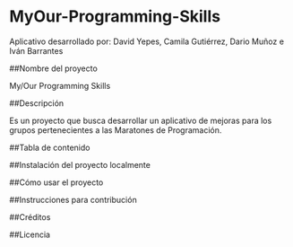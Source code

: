 # MyOur-Programming-Skills
Aplicativo desarrollado por: David Yepes, Camila Gutiérrez, Dario Muñoz e Iván Barrantes

##Nombre del proyecto

My/Our Programming Skills

##Descripción

Es un proyecto que busca desarrollar un aplicativo de mejoras para los grupos pertenecientes a las Maratones de Programación.

##Tabla de contenido

##Instalación del proyecto localmente

##Cómo usar el proyecto

##Instrucciones para contribución

##Créditos

##Licencia
